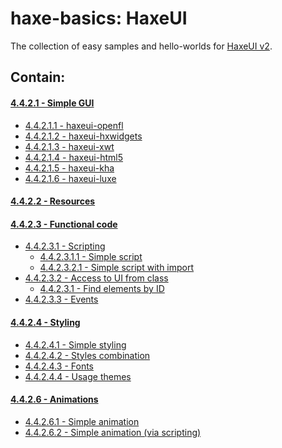 haxe-basics: HaxeUI
=========================

The collection of easy samples and hello-worlds for [HaxeUI v2](https://github.com/haxeui/haxeui-core).

## Contain:

#### [4.4.2.1 - Simple GUI](./4.4.2.1_SimpleGui)
* [4.4.2.1.1 - haxeui-openfl](./4.4.2.1_SimpleGui/4.4.2.1.1_haxeui-openfl#contain)
* [4.4.2.1.2 - haxeui-hxwidgets](./4.4.2.1_SimpleGui/4.4.2.1.2_haxeui-hxwidgets#contain)
* [4.4.2.1.3 - haxeui-xwt](./4.4.2.1_SimpleGui/4.4.2.1.3_haxeui-xwt#contain)
* [4.4.2.1.4 - haxeui-html5](./4.4.2.1_SimpleGui/4.4.2.1.4_haxeui-html5#contain)
* [4.4.2.1.5 - haxeui-kha](./4.4.2.1_SimpleGui/4.4.2.1.5_haxeui-kha#contain)
* [4.4.2.1.6 - haxeui-luxe](./4.4.2.1_SimpleGui/4.4.2.1.6_haxeui-luxe#contain)

#### [4.4.2.2 - Resources](./4.4.2.2_Resources)

#### [4.4.2.3 - Functional code](./4.4.2.3_FunctionalCode)
* [4.4.2.3.1 - Scripting](./4.4.2.3_FunctionalCode/4.4.2.3.1_Scripting)
  * [4.4.2.3.1.1 - Simple script](./4.4.2.3_FunctionalCode/4.4.2.3.1_Scripting/4.4.2.3.1.1_SimpleScript)
  * [4.4.2.3.2.1 - Simple script with import](./4.4.2.3_FunctionalCode/4.4.2.3.1_Scripting/4.4.2.3.1.2_SimpleScriptWithImport)
* [4.4.2.3.2 - Access to UI from class](./4.4.2.3_FunctionalCode/4.4.2.3.2_UIAccessFromClass)
  * [4.4.2.3.1 - Find elements by ID](./4.4.2.3_FunctionalCode/4.4.2.3.2_UIAccessFromClass/4.4.2.3.2.1_FindElementsById)
* [4.4.2.3.3 - Events](./4.4.2.3_FunctionalCode//4.4.2.3.3_Events)

#### [4.4.2.4 - Styling](./4.4.2.4_Styling)
* [4.4.2.4.1 - Simple styling](./4.4.2.4_Styling/4.4.2.4.1_SimpleStyling)
* [4.4.2.4.2 - Styles combination](./4.4.2.4_Styling/4.4.2.4.2_StylesCombination)
* [4.4.2.4.3 - Fonts](./4.4.2.4_Styling/4.4.2.4.3_Fonts)
* [4.4.2.4.4 - Usage themes](./4.4.2.4_Styling/4.4.2.4.4_UsageThemes)

#### [4.4.2.6 - Animations](./4.4.2.6_Animations)
* [4.4.2.6.1 - Simple animation](./4.4.2.6_Animations/4.4.2.6.1_SimpleAnimation1)
* [4.4.2.6.2 - Simple animation (via scripting)](./4.4.2.6_Animations/4.4.2.6.2_SimpleAnimation2)
